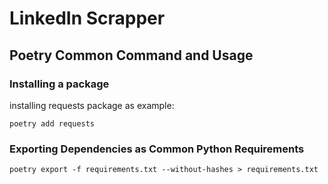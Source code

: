 # LinkedIn Scrapper

## Poetry Common Command and Usage

### Installing a package

installing requests package as example:

```
poetry add requests
```

### Exporting Dependencies as Common Python Requirements

```
poetry export -f requirements.txt --without-hashes > requirements.txt
```